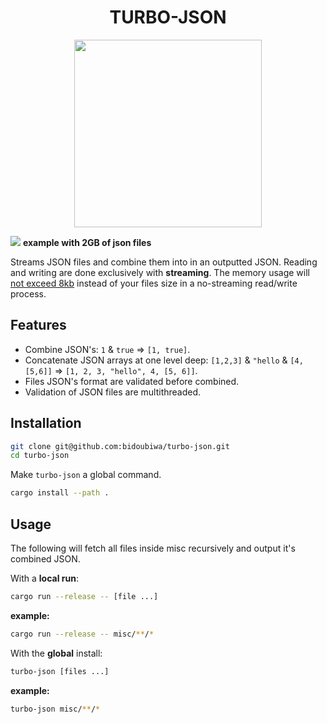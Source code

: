 
<h1 align="center">TURBO-JSON</h1>

<p align="center">
<img src="https://github.com/bidoubiwa/turbo-json/raw/main/assets/boat.png" width=300 />
</p>

![](https://github.com/bidoubiwa/turbo-json/raw/main/assets/json_combining.gif)
__example with 2GB of json files__

Streams JSON files and combine them into in an outputted JSON. Reading and writing are done exclusively with **streaming**.
The memory usage will [not exceed 8kb](https://doc.rust-lang.org/stable/std/io/struct.BufReader.html#method.new) instead of your files size in a no-streaming read/write process.

## Features
- Combine JSON's: `1` & `true` => `[1, true]`.
- Concatenate JSON arrays at one level deep: `[1,2,3]` & `"hello` & `[4,[5,6]]` => `[1, 2, 3, "hello", 4, [5, 6]]`.
- Files JSON's format are validated before combined.
- Validation of JSON files are multithreaded.

## Installation

```bash
git clone git@github.com:bidoubiwa/turbo-json.git
cd turbo-json
```

Make `turbo-json` a global command.
```bash
cargo install --path .
```

## Usage

The following will fetch all files inside misc recursively and output it's combined JSON.

With a **local run**:
```bash
cargo run --release -- [file ...]
```

**example:**
```bash
cargo run --release -- misc/**/*
```

With the **global** install:

```bash
turbo-json [files ...]
```

**example:**
```bash
turbo-json misc/**/*
```
